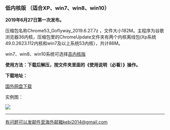 ### 低内核版 （适合XP、win7、win8、win10）

**2019年6月27日第一次发布。**

压缩包名称Chrome53_Goflyway_2019.6.27.7z ，文件大小182M。主程序为谷歌浏览器36内核，压缩包里的ChromeUpdate文件夹有两个内核离线包(Xp系统49.0.2623.112内核和win7及以上系统53内核），共计86M。

win7、win8、win10系统可选择[高内核版](https://github.com/Alvin9999/new-pac/wiki/%E9%AB%98%E5%86%85%E6%A0%B8%E7%89%88)

**使用方法：下载后解压，按文件夹里面的《使用说明（必看）》操作。**

**下载地址：**

[国外网盘下载](http://108.61.224.82/627/Chrome53_Goflyway_2019.6.27.7z) 

实例图：

![](https://raw.githubusercontent.com/Alvin9999/pac2/master/softimag/53gw.PNG)

***

有问题可以发邮件至海外邮箱kebi2014@gmail.com
